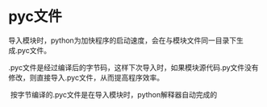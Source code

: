 # pyc文件



​	导入模块时，python为加快程序的启动速度，会在与模块文件同一目录下生成.pyc文件。

​	.pyc文件是经过编译后的字节码，这样下次导入时，如果模块源代码.py文件没有修改，则直接导入.pyc文件，从而提高程序效率。

​	按字节编译的.pyc文件是在导入模块时，python解释器自动完成的